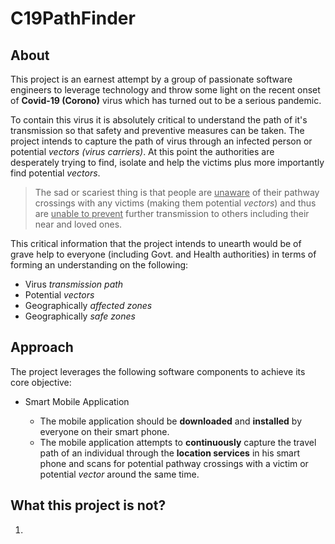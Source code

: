 # C19PathFinder

## About

This project is an earnest attempt by a group of passionate software engineers to leverage technology and throw some light on the recent onset of **Covid-19 (Corono)** virus which has turned out to be a serious pandemic.

To contain this virus it is absolutely critical to understand the path of it's transmission so that safety and preventive measures can be taken. The project intends to capture the path of virus through an infected person or potential *vectors (virus carriers)*. At this point the authorities are desperately trying to find, isolate and help the victims plus more importantly find potential *vectors*.

> The sad or scariest thing is that people are <ins>unaware</ins> of their pathway crossings with any victims (making them potential *vectors*) and thus are <ins>unable to prevent</ins> further transmission to others including their near and loved ones.

This critical information that the project intends to unearth would be of grave help to everyone (including Govt. and Health authorities) in terms of forming an understanding on the following:

* Virus *transmission path*
* Potential *vectors*
* Geographically *affected zones*
* Geographically *safe zones*

## Approach

The project leverages the following software components to achieve its core objective:

* Smart Mobile Application

  * The mobile application should be **downloaded** and **installed** by everyone on their smart phone.
  * The mobile application attempts to **continuously** capture the travel path of an individual through the **location services** in his smart phone and scans for potential pathway crossings with a victim or potential *vector* around the same time.

## What this project is not?

1. 

